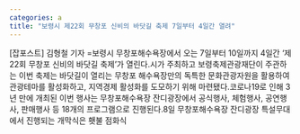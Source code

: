 ```yaml
---
categories: a
title: "보령시 제22회 무창포 신비의 바닷길 축제 7일부터 4일간 열려"
---
```

[잡포스트] 김형철 기자 =보령시 무창포해수욕장에서 오는 7일부터 10일까지 4일간 ‘제22회 무창포 신비의 바닷길 축제’가 열린다.시가 주최하고 보령축제관광재단이 주관하는 이번 축제는 바닷길이 열리는 무창포 해수욕장만의 독특한 문화관광자원을 활용하여 관광테마를 활성화하고, 지역경제 활성화를 도모하기 위해 마련됐다.코로나19로 인해 3년 만에 개최된 이번 행사는 무창포해수욕장 잔디광장에서 공식행사, 체험행사, 공연행사, 판매행사 등 18개의 프로그램으로 진행된다.8일 무창포해수욕장 잔디광장 특설무대에서 진행되는 개막식은 횃불 점화식